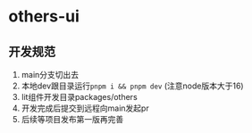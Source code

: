 # others-ui

## 开发规范
1. main分支切出去
2. 本地dev跟目录运行`pnpm i && pnpm dev` (注意node版本大于16)
3. lit组件开发目录packages/others
4. 开发完成后提交到远程向main发起pr
5. 后续等项目发布第一版再完善
